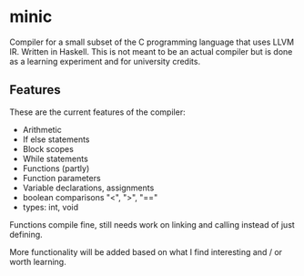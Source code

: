 # minic

Compiler for a small subset of the C programming language that uses LLVM IR. Written in Haskell. This
is not meant to be an actual compiler but is done as a learning experiment and for university credits.

## Features

These are the current features of the compiler:

* Arithmetic
* If else statements
* Block scopes
* While statements
* Functions (partly)
* Function parameters
* Variable declarations, assignments
* boolean comparisons "<", ">", "=="
* types: int, void

Functions compile fine, still needs work on linking and calling instead of just defining. 

More functionality will be added based on what I find interesting and / or worth learning.
